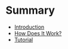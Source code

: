 # Summary

- [Introduction](./introduction.md)
- [How Does It Work?](./how_does_it_work.md)
- [Tutorial](./tutorial.md)
    
  
